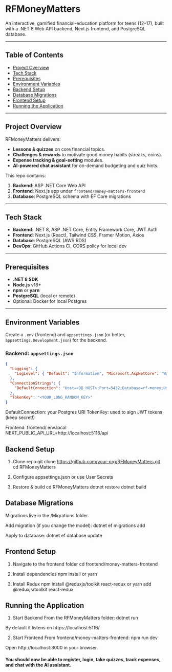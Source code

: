 # RFMoneyMatters

An interactive, gamified financial-education platform for teens (12–17), built with a .NET 8 Web API backend, Next.js frontend, and PostgreSQL database.

---

## Table of Contents

- [Project Overview](#project-overview)  
- [Tech Stack](#tech-stack)  
- [Prerequisites](#prerequisites)  
- [Environment Variables](#environment-variables)  
- [Backend Setup](#backend-setup)  
- [Database Migrations](#database-migrations)  
- [Frontend Setup](#frontend-setup)  
- [Running the Application](#running-the-application)  

---

## Project Overview

RFMoneyMatters delivers:
- **Lessons & quizzes** on core financial topics.  
- **Challenges & rewards** to motivate good money habits (streaks, coins).  
- **Expense tracking & goal-setting** modules.  
- **AI-powered chat assistant** for on-demand budgeting and quiz hints.  

This repo contains:  
1. **Backend**: ASP .NET Core Web API 
2. **Frontend**: Next.js app under `frontend/money-matters-frontend`  
3. **Database**: PostgreSQL schema with EF Core migrations  

---

## Tech Stack

- **Backend**: .NET 8, ASP .NET Core, Entity Framework Core, JWT Auth  
- **Frontend**: Next.js (React), Tailwind CSS, Framer Motion, Axios  
- **Database**: PostgreSQL (AWS RDS)  
- **DevOps**: GitHub Actions CI, CORS policy for local dev  

---

## Prerequisites

- **.NET 8 SDK**  
- **Node.js** v16+  
- **npm** or **yarn**  
- **PostgreSQL** (local or remote)  
- Optional: Docker for local Postgres  

---

## Environment Variables

Create a `.env` (frontend) and `appsettings.json` (or better, `appsettings.Development.json`) for the backend.

### Backend: `appsettings.json`
```json
{
  "Logging": {
    "LogLevel": { "Default": "Information", "Microsoft.AspNetCore": "Warning" }
  },
  "ConnectionStrings": {
    "DefaultConnection": "Host=<DB_HOST>;Port=5432;Database=rf-money;Username=<USER>;Password=<PASS>;SSL Mode=Require;Trust Server Certificate=true"
  },
  "TokenKey": "<YOUR_LONG_RANDOM_KEY>"
}
```

DefaultConnection: your Postgres URI
TokenKey: used to sign JWT tokens (keep secret!)

Frontend: frontend/.env.local
NEXT_PUBLIC_API_URL=http://localhost:5116/api

## Backend Setup
1. Clone repo
  git clone https://github.com/your-org/RFMoneyMatters.git
  cd RFMoneyMatters

2. Configure appsettings.json or use User Secrets

3. Restore & build
  cd RFMoneyMatters
  dotnet restore
  dotnet build

## Database Migrations
  Migrations live in the /Migrations folder.
  
  Add migration (if you change the model):
  dotnet ef migrations add <YourMigrationName>
  
  Apply to database:
  dotnet ef database update

## Frontend Setup
  1. Navigate to the frontend folder
  cd frontend/money-matters-frontend

  2. Install dependencies
  npm install or yarn

  3. Install Redux
  npm install @reduxjs/toolkit react-redux
  or
  yarn add @reduxjs/toolkit react-redux

## Running the Application

  1. Start Backend
  From the RFMoneyMatters folder:
  dotnet run

  By default it listens on https://localhost:5116/

  2. Start Frontend
  From frontend/money-matters-frontend:
  npm run dev

  Open http://localhost:3000 in your browser.

#### You should now be able to register, login, take quizzes, track expenses, and chat with the AI assistant.
